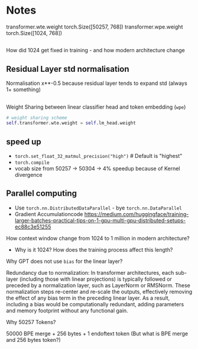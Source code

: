 # Notes
transformer.wte.weight torch.Size([50257, 768])
transformer.wpe.weight torch.Size([1024, 768])

##
How did 1024 get fixed in training - and how modern architecture change

## Residual Layer std normalisation
Normalisation  x**-0.5 because residual layer tends to expand std (always 1+ something)


##
Weight Sharing between linear classifier head and token embedding (`wpe`)

```python
# weight sharing scheme
self.transformer.wte.weight = self.lm_head.weight
```

## speed up
- `torch.set_float_32_matmul_precision("high")` # Default is "highest"
- `torch.compile`
- vocab size from 50257 -> 50304 -> 4% speedup because of Kernel divergence

## Parallel computing
- Use `torch.nn.DistributedDataParallel` - bye `torch.nn.DataParallel`
- Gradient Accumulationcode https://medium.com/huggingface/training-larger-batches-practical-tips-on-1-gpu-multi-gpu-distributed-setups-ec88c3e51255

How context window change from 1024 to 1 million in modern architecture?
- Why is it 1024? How does the training process affect this length?

Why GPT does not use `bias` for the linear layer?

Redundancy due to normalization: In transformer architectures, each sub-layer (including those with linear projections) is typically followed or preceded by a normalization layer, such as LayerNorm or RMSNorm. These normalization steps re-center and re-scale the outputs, effectively removing the effect of any bias term in the preceding linear layer. As a result, including a bias would be computationally redundant, adding parameters and memory footprint without any functional gain.

Why 50257 Tokens?

50000 BPE merge + 256 bytes + 1 endoftext token
(But what is BPE merge and 256 bytes token?)

